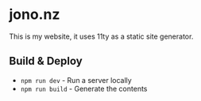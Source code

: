 # jono.nz

This is my website, it uses 11ty as a static site generator.

## Build & Deploy

- `npm run dev` - Run a server locally
- `npm run build` - Generate the contents
